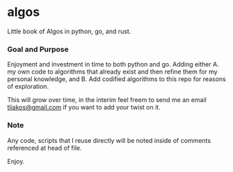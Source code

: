 # algos
Little book of Algos in python, go, and rust.

### Goal and Purpose
Enjoyment and investment in time to both python and go. Adding either A. my own code to algorithms that already exist and then refine them for my personal knowledge, and B. Add codified algorithms to this repo for reasons of exploration.

This will grow over time, in the interim feel freem to send me an email tliakos@gmail.com if you want to add your twist on it.


### Note
Any code, scripts that I reuse directly will be noted inside of comments referenced at head of file. 


Enjoy.
